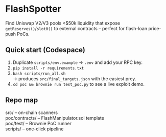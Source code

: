 # FlashSpotter
Find Uniswap V2/V3 pools <$50k liquidity that expose `getReserves()`/`slot0()` to external contracts – perfect for flash-loan price-push PoCs.

## Quick start (Codespace)
1. Duplicate `scripts/env.example` → `.env` and add your RPC key.
2. `pip install -r requirements.txt`
3. `bash scripts/run_all.sh`  
   → produces `src/final_targets.json` with the easiest prey.
4. `cd poc && brownie run test_poc.py` to see a live exploit demo.

## Repo map
src/                 – on-chain scanners  
poc/contracts/       – FlashManipulator.sol template  
poc/test/            – Brownie PoC runner  
scripts/             – one-click pipeline
